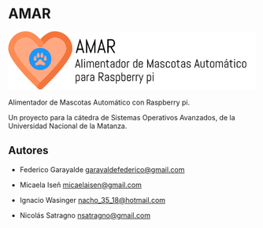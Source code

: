 # AMAR

![Logo AMAR](amar.png)

Alimentador de Mascotas Automático con Raspberry pi.

Un proyecto para la cátedra de Sistemas Operativos Avanzados, de la Universidad
Nacional de la Matanza.

## Autores

* Federico Garayalde <garayaldefederico@gmail.com>

* Micaela Iseñ <micaelaisen@gmail.com>

* Ignacio Wasinger <nacho_35_18@hotmail.com>

* Nicolás Satragno <nsatragno@gmail.com>
